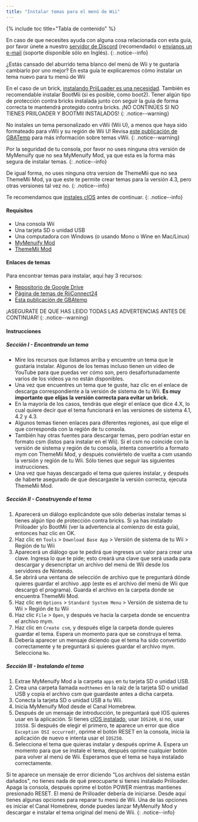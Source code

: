 ```yaml
---
title: "Instalar temas para el menú de Wii"
---
```


{% include toc title="Tabla de contenido" %}

En caso de que necesites ayuda con alguna cosa relacionada con esta guía, por favor únete a nuestro [servidor de Discord](https://discord.gg/b4Y7jfD) (recomendado) o [envíanos un e-mail](mailto:support@riiconnect24.net) (soporte disponible sólo en Inglés).
{: .notice--info}

¿Estás cansado del aburrido tema blanco del menú de Wii y te gustaría cambiarlo por uno mejor? En esta guía te explicaremos cómo instalar un tema nuevo para tu menú de Wii

En el caso de un brick, [instalando PriiLoader es una necesidad](priiloader). También es recomendable instalar BootMii (si es posible, como boot2). Tener algún tipo de protección contra bricks instalada junto con seguir la guía de forma correcta te mantendrá protegido contra bricks. ¡NO CONTINÚES SI NO TIENES PRIILOADER Y BOOTMII INSTALADOS!
{: .notice--warning}

No instales un tema personalizado en vWii (Wii U), a menos que haya sido formateado para vWii y su región de Wii U! Revisa [este publicación de GBATemp](https://gbatemp.net/threads/tutorial-installing-custom-themes-in-vwii.476012/) para más información sobre temas vWii.
{: .notice--warning}

Por la seguridad de tu consola, por favor no uses ninguna otra versión de MyMenuify que no sea MyMenuify Mod, ya que esta es la forma más segura de instalar temas.
{: .notice--info}

De igual forma, no uses ninguna otra version de ThemeMii que no sea ThemeMii Mod, ya que este te permite crear temas para la versión 4.3, pero otras versiones tal vez no.
{: .notice--info}

Te recomendamos que [instales cIOS](cios) antes de continuar.
{: .notice--info}

#### Requisitos

* Una consola Wii
* Una tarjeta SD o unidad USB
* Una computadora con Windows (o usando Mono o Wine en Mac/Linux)
* [MyMenuify Mod](/assets/files/MyMenuifyModv1.5.zip)
* [ThemeMii Mod](/assets/files/New_Thememii_MOD.rar)

#### Enlaces de temas

Para encontrar temas para instalar, aquí hay 3 recursos:

* [Repositorio de Google Drive](https://drive.google.com/drive/folders/19tyeVQ--bJ0ZUTNg5yvAGvc3G4-euEpm?usp=sharing)
* [Página de temas de RiiConnect24](https://rc24.xyz/goodies/themes/)
* [Esta publicación de GBAtemp](https://gbatemp.net/threads/wii-theme-team-creations-v2.336596/)

¡ASEGURATE DE QUE HAS LEIDO TODAS LAS ADVERTENCIAS ANTES DE CONTINUAR!
{: .notice--warning}

#### Instrucciones

##### Sección I - Encontrando un tema

* Mire los recursos que listamos arriba y encuentre un tema que le gustaría instalar. Algunos de los temas incluso tienen un video de YouTube para que puedas ver cómo son, pero desafortunadamente varios de los videos ya no están disponibles.
* Una vez que encuentres un tema que te guste, haz clic en el enlace de descarga correspondiente a la versión de sistema de tu Wii. **Es muy importante que elijas la versión correcta para evitar un brick.**
* En la mayoría de los casos, tendrás que elegir el enlace que dice 4.X, lo cual quiere decir que el tema funcionará en las versiones de sistema 4.1, 4.2 y 4.3.
* Algunos temas tienen enlaces para diferentes regiones, así que elige el que corresponda con la región de tu consola.
* También hay otras fuentes para descargar temas, pero podrían estar en formato csm (listos para instalar en el Wii). Si el csm no coincide con la versión de sistema y región de tu consola, intenta convertirlo a formato mym con ThemeMii Mod, y después conviértelo de vuelta a csm usando la versión y región de tu Wii. Sólo tienes que seguir las siguientes instrucciones.
* Una vez que hayas descargado el tema que quieres instalar, y después de haberte asegurado de que descargaste la versión correcta, ejecuta ThemeMii Mod.

##### Sección II - Construyendo el tema

1. Aparecerá un diálogo explicándote que sólo deberías instalar temas si tienes algún tipo de protección contra bricks. Si ya has instalado Priiloader y/o BootMii (ver la advertencia al comienzo de esta guía), entonces haz clic en OK.
2. Haz clic en `Tools` > `Download Base App` > Versión de sistema de tu Wii > Región de tu Wii
3. Aparecerá un diálogo que te pedirá que ingreses un valor para crear una clave. Ingresa lo que te pide; esto creará una clave que será usada para descargar y desencriptar un archivo del menú de Wii desde los servidores de Nintendo.
4. Se abrirá una ventana de selección de archivo que te preguntará dónde quieres guardar el archivo .app (este es el archivo del menú de Wii que descargó el programa). Guarda el archivo en la carpeta donde se encuentra ThemeMii Mod.
5. Haz clic en `Options` > `Standard System Menu` > Versión de sistema de tu Wii > Región de tu Wii
6. Haz clic `File` > `Open`, y después ve hacia la carpeta donde se encuentra el archivo mym.
7. Haz clic en `Create csm`, y después elige la carpeta donde quieres guardar el tema. Espera un momento para que se construya el tema.
8. Debería aparecer un mensaje diciendo que el tema ha sido convertido correctamente y te preguntará si quieres guardar el archivo mym. Selecciona `No`.

##### Sección III - Instalando el tema

1. Extrae MyMenuify Mod a la carpeta `apps` en tu tarjeta SD o unidad USB.
2. Crea una carpeta llamada `modthemes` en la raíz de la tarjeta SD o unidad USB y copia el archivo csm que guardaste antes a dicha carpeta.
3. Conecta la tarjeta SD o unidad USB a tu Wii.
4. Inicia MyMenuify Mod desde el Canal Homebrew.
5. Después de un mensaje de introducción, te preguntará qué IOS quieres usar en la aplicación. Si tienes [cIOS instalado](cios), usar `IOS249`, si no, usar `IOS58`. Si después de elegir el primero, te aparece un error que dice `Exception DSI occurred!`, oprime el botón RESET en la consola, inicia la aplicación de nuevo e intenta usar el `IOS250`.
6. Selecciona el tema que quieras instalar y después oprime A. Espera un momento para que se instale el tema, después oprime cualquier botón para volver al menú de Wii. Esperamos que el tema se haya instalado correctamente.

Si te aparece un mensaje de error diciendo "Los archivos del sistema están dañados", no tienes nada de qué preocuparte si tienes instalado Priiloader. Apaga la consola, después oprime el botón POWER mientras mantienes presionado RESET. El menú de Priiloader debería de iniciarse. Desde aquí tienes algunas opciones para reparar tu menú de Wii. Una de las opciones es iniciar el Canal Homebrew, donde puedes lanzar MyMenuify Mod y descargar e instalar el tema original del menú de Wii.
{: .notice--info}
